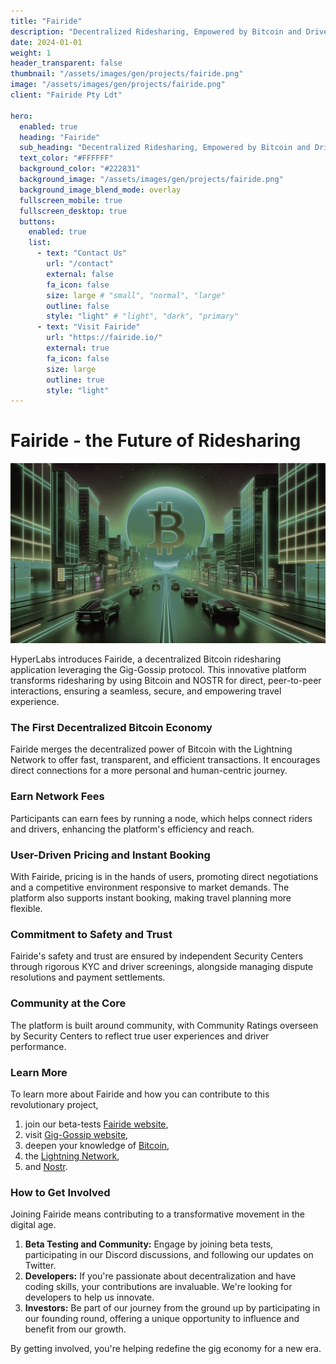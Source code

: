 ```yaml
---
title: "Fairide"
description: "Decentralized Ridesharing, Empowered by Bitcoin and Driven by You"
date: 2024-01-01
weight: 1
header_transparent: false
thumbnail: "/assets/images/gen/projects/fairide.png"
image: "/assets/images/gen/projects/fairide.png"
client: "Fairide Pty Ldt"

hero:
  enabled: true
  heading: "Fairide"
  sub_heading: "Decentralized Ridesharing, Empowered by Bitcoin and Driven by You."
  text_color: "#FFFFFF"
  background_color: "#222831"
  background_image: "/assets/images/gen/projects/fairide.png"
  background_image_blend_mode: overlay
  fullscreen_mobile: true
  fullscreen_desktop: true
  buttons:
    enabled: true
    list:
      - text: "Contact Us"
        url: "/contact"
        external: false
        fa_icon: false
        size: large # "small", "normal", "large"
        outline: false
        style: "light" # "light", "dark", "primary"
      - text: "Visit Fairide"
        url: "https://fairide.io/"
        external: true
        fa_icon: false
        size: large
        outline: true
        style: "light"
---
```

# Fairide - the Future of Ridesharing
<img class="col-12" src="/assets/images/gen/projects/fairide.png"/>

HyperLabs introduces Fairide, a decentralized Bitcoin ridesharing application leveraging the Gig-Gossip protocol. This innovative platform transforms ridesharing by using Bitcoin and NOSTR for direct, peer-to-peer interactions, ensuring a seamless, secure, and empowering travel experience.

### The First Decentralized Bitcoin Economy

Fairide merges the decentralized power of Bitcoin with the Lightning Network to offer fast, transparent, and efficient transactions. It encourages direct connections for a more personal and human-centric journey.

### Earn Network Fees

Participants can earn fees by running a node, which helps connect riders and drivers, enhancing the platform's efficiency and reach.

### User-Driven Pricing and Instant Booking

With Fairide, pricing is in the hands of users, promoting direct negotiations and a competitive environment responsive to market demands. The platform also supports instant booking, making travel planning more flexible.

### Commitment to Safety and Trust

Fairide's safety and trust are ensured by independent Security Centers through rigorous KYC and driver screenings, alongside managing dispute resolutions and payment settlements.

### Community at the Core

The platform is built around community, with Community Ratings overseen by Security Centers to reflect true user experiences and driver performance.

### Learn More 

To learn more about Fairide and how you can contribute to this revolutionary project, 
1. join our beta-tests  [Fairide website](https://fairide.io/),
2. visit  [Gig-Gossip website](https://gig-gossip.org/),
3. deepen your knowledge of [Bitcoin](https://bitcoin.org), 
4. the [Lightning Network](https://lightning.network/), 
5. and [Nostr](https://nostr.com/).

### How to Get Involved

Joining Fairide means contributing to a transformative movement in the digital age. 

1. **Beta Testing and Community:** Engage by joining beta tests, participating in our Discord discussions, and following our updates on Twitter.
2. **Developers:** If you're passionate about decentralization and have coding skills, your contributions are invaluable. We're looking for developers to help us innovate.
3. **Investors:** Be part of our journey from the ground up by participating in our founding round, offering a unique opportunity to influence and benefit from our growth.

By getting involved, you're helping redefine the gig economy for a new era.
